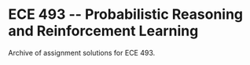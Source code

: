 # ECE 493 -- Probabilistic Reasoning and Reinforcement Learning
Archive of assignment solutions for ECE 493.
